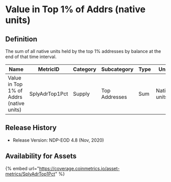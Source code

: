 # Value in Top 1% of Addrs (native units)

## Definition

The sum of all native units held by the top 1% addresses by balance at the end of that time interval.

| Name                                    | MetricID       | Category | Subcategory   | Type | Unit         | Interval |
| --------------------------------------- | -------------- | -------- | ------------- | ---- | ------------ | -------- |
| Value in Top 1% of Addrs (native units) | SplyAdrTop1Pct | Supply   | Top Addresses | Sum  | Native units | 1 day    |

## Release History

* Release Version: NDP-EOD 4.8 (Nov, 2020)

## Availability for Assets

{% embed url="https://coverage.coinmetrics.io/asset-metrics/SplyAdrTop1Pct" %}
